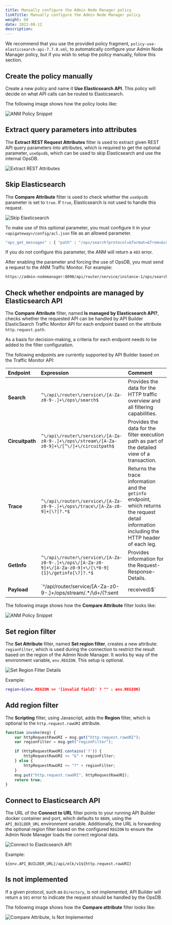 ```yaml
---
title: Manually configure the Admin Node Manager policy
linkTitle: Manually configure the Admin Node Manager policy
weight: 60
date: 2022-08-12
description: 
---
```


We recommend that you use the provided policy fragment, `policy-use-elasticsearch-api-7.7.0.xml`, to automatically configure your Admin Node Manager policy, but if you wish to setup the policy manually, follow this section.

## Create the policy manually

Create a new policy and name it **Use Elasticsearch API**. This policy will decide on what API calls can be routed to Elasticsearch.

The following image shows how the policy looks like:

![ANM Policy Snippet](/Images/op_insights/op_insights_node_manager_use_es_api.png)

## Extract query parameters into attributes

The **Extract REST Request Attributes** filter is used to extract given REST API query parameters into attributes, which is required to get the optional parameter, `useOpsdb`, which can be used to skip Elasticsearch and use the internal OpsDB.

![Extract REST Attributes](/Images/op_insights/op_insights_extract_rest_attributes.png)

## Skip Elasticsearch

The **Compare Attribute** filter is used to check whether the `useOpsdb` parameter is set to `true`. If `true`, Elasticsearch is not used to handle this request.

![Skip Elasticsearch](/Images/op_insights/op_insights_skip_elasticsearch_useOpsdb.png)

To make use of this optional parameter, you must configure it in your `<apigateway>/config/acl.json` file as an allowed parameter.

```bash
"ops_get_messages" : { "path" : "/ops/search?protocol=&format=&from=&count=&order=&rorder=&ago=&field=&value=&op=&jmsPropertyName=&jmsPropertyValue=&useOpsdb=" },
```

If you do not configure this parameter, the ANM will return a `403` error.

After enabling the parameter and forcing the use of OpsDB, you must send a request to the ANM Traffic Monitor. For example:

```bash
https://admin-nodemanager:8090/api/router/service/instance-1/ops/search?useOpsdb=true
```

## Check whether endpoints are managed by Elasticsearch API

The **Compare Attribute** filter, named **Is managed by Elasticsearch API?**, checks whether the requested API can be handled by API Builder ElasticSearch Traffic Monitor API for each endpoint based on the attribute `http.request.path`.

As a basis for decision-making, a criteria for each endpoint needs to be added to the filter configuration.

The following endpoints are currently supported by API Builder based on the Traffic Monitor API:

| Endpoint       | Expression               | Comment |
| :---          | :---                 | :---  |
| **Search**     | `^\/api\/router\/service\/[A-Za-z0-9-.]+\/ops\/search$` | Provides the data for the HTTP traffic overview and all filtering capabilities.|
| **Circuitpath**     | `^\/api\/router\/service\/[A-Za-z0-9-.]+\/ops\/stream\/[A-Za-z0-9]+\/[^\/]+\/circuitpath$` | Provides the data for the filter execution path as part of the detailed view of a transaction.|
| **Trace**     | `^\/api\/router\/service\/[A-Za-z0-9-.]+\/ops\/trace\/[A-Za-z0-9]+[\?]?.*$` | Returns the trace information and the `getinfo` endpoint, which returns the request detail information including the HTTP header of each leg.|
| **GetInfo**     | `^\/api\/router\/service\/[A-Za-z0-9-.]+\/ops\/[A-Za-z0-9]+\/[A-Za-z0-9]+\/[\*0-9]{1}\/getinfo[\?]?.*$` |Provides information for the Request-Response-Details.|
| **Payload**     | `^\/api\/router\/service\/[A-Za-z0-9-.]+\/ops\/stream\/.*\/\d+\/(?:sent|received)$` |Payload endpoint.|

The following image shows how the **Compare Attribute** filter looks like:

![ANM Policy Snippet](/Images/op_insights/op_insights_isManagedbyElasticsearchAPI.png)

## Set region filter

The **Set Attribute** filter, named **Set region filter**, creates a new attribute: `regionFilter`, which is used during the connection to restrict the result based on the region of the Admin Node Manager. It works by way of the environment variable, `env.REGION`. This setup is optional.

![Set Region Filter Details](/Images/op_insights/op_insights_setRegionFilter.png)

Example:

```bash
region=${env.REGION == '[invalid field]' ? "" : env.REGION}
```

## Add region filter

The **Scripting** filter, using Javascript, adds the **Region** filter, which is optional to the `http.request.rawURI` attribute.

```javascript
function invoke(msg) {
    var httpRequestRawURI = msg.get("http.request.rawURI");
    var regionFilter = msg.get("regionFilter");

    if (httpRequestRawURI.contains('?')) {
        httpRequestRawURI += "&" + regionFilter;
    } else {
        httpRequestRawURI += "?" + regionFilter;
    }
    msg.put("http.request.rawURI", httpRequestRawURI);
    return true;
}
```

## Connect to Elasticsearch API

The URL of the **Connect to URL** filter points to your running API Builder docker container and port, which defaults to `8889`, using the `API_BUILDER_URL` environment variable. Additionally, the URL is forwarding the optional region filter based on the configured `REGION` to ensure the Admin Node Manager loads the correct regional data.

![Connect to Elasticsearch API](/Images/op_insights/op_insights_connect_to_elasticsearch_api.png)

Example:

```
${env.API_BUILDER_URL}/api/elk/v1${http.request.rawURI}
```

## Is not implemented

If a given protocol, such as `Directory`, is not implemented, API Builder will return a `501` error to indicate the request should be handled by the OpsDB.

The following image shows how the **Compare attribute** filter looks like:

![Compare Attribute, Is Not Implemented](/Images/op_insights/op_insights_is_not_implemented.png)
